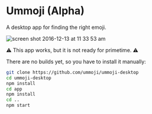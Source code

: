 # Ummoji (Alpha)

A desktop app for finding the right emoji.

![screen shot 2016-12-13 at 11 33 53 am](https://cloud.githubusercontent.com/assets/2289/21155772/4a512c2a-c128-11e6-97d3-d0799c172008.png)

⚠️ This app works, but it is not ready for primetime. ⚠️

There are no builds yet, so you have to install it manually:

```sh
git clone https://github.com/ummoji/ummoji-desktop
cd ummoji-desktop
npm install
cd app
npm install
cd ..
npm start
```
